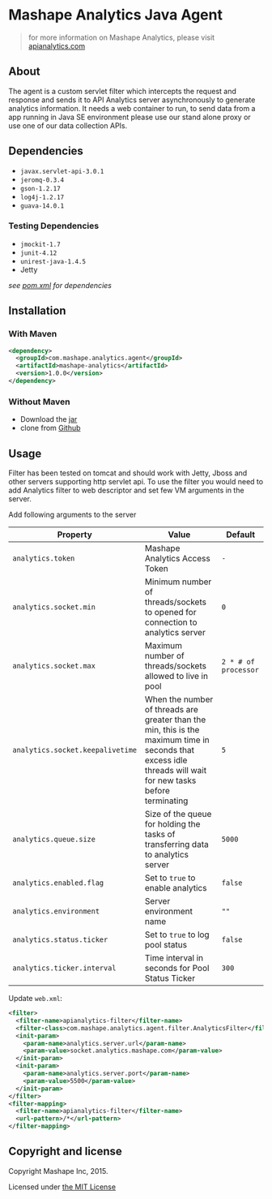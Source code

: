 # Mashape Analytics Java Agent

> for more information on Mashape Analytics, please visit [apianalytics.com](https://www.apianalytics.com)

## About

The agent is a custom servlet filter which intercepts the request and response and sends it to API Analytics server asynchronously to generate analytics information. It needs a web container to run, to send data from a app running in Java SE environment please use our stand alone proxy or use one of our data collection APIs.

## Dependencies

- `javax.servlet-api-3.0.1`
- `jeromq-0.3.4`
- `gson-1.2.17`
- `log4j-1.2.17`
- `guava-14.0.1`

### Testing Dependencies

- `jmockit-1.7`
- `junit-4.12`
- `unirest-java-1.4.5`
- Jetty

*see [pom.xml](https://github.com/Mashape/analytics-agent-java/blob/master/pom.xml#L48-L117) for dependencies*

## Installation

### With Maven

```xml
<dependency>
  <groupId>com.mashape.analytics.agent</groupId>
  <artifactId>mashape-analytics</artifactId>
  <version>1.0.0</version>
</dependency>
``` 

### Without Maven

- Download the [jar](https://oss.sonatype.org/content/repositories/releases/com/mashape/analytics/agent//mashape-analytics/)
- clone from [Github](https://github.com/Mashape/analytics-agent-java)

## Usage

Filter has been tested on tomcat and should work with Jetty, Jboss and other servers supporting http servlet api. 
To use the filter you would need to add Analytics filter to web descriptor and set few VM arguments in the server.

Add following arguments to the server

| Property                          | Value                                                                             | Default |
| --------------------------------- | --------------------------------------------------------------------------------- | ------- |
| `analytics.token`                 | Mashape Analytics Access Token                                                    | `-`     |
| `analytics.socket.min`            | Minimum number of threads/sockets to opened for connection to analytics server    | `0`    |
| `analytics.socket.max`            | Maximum number of threads/sockets allowed to live in pool                         | `2 * # of processor`    |
| `analytics.socket.keepalivetime`  | When the number of threads are greater than the min, this is the maximum time in seconds that excess idle threads will wait for new tasks before terminating | `5` |
| `analytics.queue.size`            | Size of the queue for holding the tasks of transferring data to analytics server  | `5000`   |
| `analytics.enabled.flag`          | Set to `true` to enable analytics                                                 | `false`     |
| `analytics.environment`           | Server environment name                                                           | `""`    |
| `analytics.status.ticker`           | Set to `true` to log pool status                                                           | `false`    |
| `analytics.ticker.interval`           | Time interval in seconds for Pool Status Ticker                                        | `300`    |
  
Update `web.xml`:

```xml
<filter>
  <filter-name>apianalytics-filter</filter-name>
  <filter-class>com.mashape.analytics.agent.filter.AnalyticsFilter</filter-class>
  <init-param>
    <param-name>analytics.server.url</param-name>
    <param-value>socket.analytics.mashape.com</param-value>
  </init-param>
  <init-param>
    <param-name>analytics.server.port</param-name>
    <param-value>5500</param-value>
  </init-param>
</filter>
<filter-mapping>
  <filter-name>apianalytics-filter</filter-name>
  <url-pattern>/*</url-pattern>
</filter-mapping> 
```

## Copyright and license

Copyright Mashape Inc, 2015.

Licensed under [the MIT License](https://github.com/mashape/analytics-agent-java/blob/master/LICENSE)
